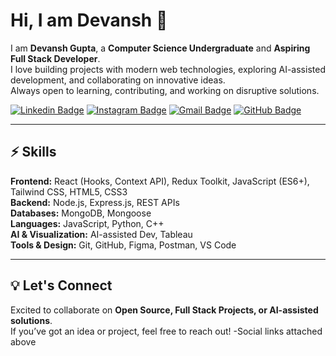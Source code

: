 # Hi, I am Devansh 👋  

I am **Devansh Gupta**, a **Computer Science Undergraduate** and **Aspiring Full Stack Developer**.  
I love building projects with modern web technologies, exploring AI-assisted development, and collaborating on innovative ideas.  
Always open to learning, contributing, and working on disruptive solutions.  

[![Linkedin Badge](https://img.shields.io/badge/-DevanshGupta-blue?style=flat-square&logo=Linkedin&logoColor=white&link=https://www.linkedin.com/in/devanshhub)](https://www.linkedin.com/in/devanshhub)
[![Instagram Badge](https://img.shields.io/badge/-devanshgpta-purple?style=flat-square&logo=instagram&logoColor=white&link=https://www.instagram.com/devanshgpta)](https://www.instagram.com/devanshgpta)
[![Gmail Badge](https://img.shields.io/badge/-devanshhub@gmail.com-c14438?style=flat-square&logo=Gmail&logoColor=white&link=mailto:devanshhub@gmail.com)](mailto:devanshhub@gmail.com)
[![GitHub Badge](https://img.shields.io/badge/-GitHub-black?style=flat-square&logo=github&logoColor=white&link=https://github.com/devanshhub)](https://github.com/devanshhub)

---

## ⚡ Skills  

**Frontend:** React (Hooks, Context API), Redux Toolkit, JavaScript (ES6+), Tailwind CSS, HTML5, CSS3  
**Backend:** Node.js, Express.js, REST APIs  
**Databases:** MongoDB, Mongoose  
**Languages:** JavaScript, Python, C++  
**AI & Visualization:** AI-assisted Dev, Tableau  
**Tools & Design:** Git, GitHub, Figma, Postman, VS Code  

---

## 💡 Let's Connect  

Excited to collaborate on **Open Source, Full Stack Projects, or AI-assisted solutions**.  
If you’ve got an idea or project, feel free to reach out!  -Social links attached above
